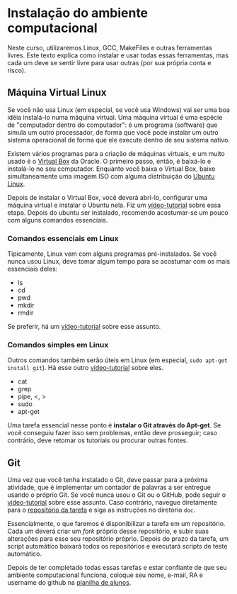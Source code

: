 # Instalação do ambiente computacional

Neste curso, utilizaremos Linux, GCC, MakeFiles e outras ferramentas livres.
Este texto explica como instalar e usar todas essas ferramentas, mas cada um
deve se sentir livre para usar outras (por sua própria conta e risco).

## Máquina Virtual Linux
Se você não usa Linux (em especial, se você usa Windows) vai ser uma boa idéia
instalá-lo numa máquina virtual. Uma máquina virtual é uma espécie de
"computador dentro do computador": é um programa (software) que simula um outro
processador, de forma que você pode instalar um outro sistema operacional de
forma que ele execute dentro de seu sistema nativo.

Existem vários programas para a criação de máquinas virtuais, e um muito usado é
o [Virtual Box](https://www.virtualbox.org/) da Oracle. O primeiro passo, então,
é baixá-lo e instalá-lo no seu computador. Enquanto você baixa o Virtual Box,
baixe simultaneamente uma imagem ISO com alguma distribuição do [Ubuntu
Linux](https://www.ubuntu.com/download/desktop).

Depois de instalar o Virtual Box, você deverá abri-lo, configurar uma máquina
virtual e instalar o Ubuntu nela. Fiz um
[vídeo-tutorial](https://youtu.be/F48Re5e-fBQ) sobre essa etapa. Depois do
ubuntu ser instalado, recomendo acostumar-se um pouco com alguns comandos
essenciais.

### Comandos essenciais em Linux

Tipicamente, Linux vem com alguns programas pré-instalados. Se você nunca usou
Linux, deve tomar algum tempo para se acostumar com os mais essenciais deles:

* ls
* cd
* pwd
* mkdir
* rmdir

Se preferir, há um [vídeo-tutorial](https://youtu.be/ztsLWWKtvFM) sobre esse
assunto.

### Comandos simples em Linux

Outros comandos também serão úteis em Linux (em especial, `sudo apt-get install
git`). Há esse outro [vídeo-tutorial](https://youtu.be/fCAeu6c3VV4) sobre eles.

* cat
* grep
* pipe, <, >
* sudo
* apt-get

Uma tarefa essencial nesse ponto é **instalar o Git através do Apt-get**. Se você
conseguiu fazer isso sem problemas, então deve prosseguir; caso contrário, deve
retomar os tutoriais ou procurar outras fontes.

## Git
Uma vez que você tenha instalado o Git, deve passar para a próxima atividade,
que é implementar um contador de palavras a ser entregue usando o próprio Git.
Se você nunca usou o Git ou o GitHub, pode seguir o
[vídeo-tutorial](https://youtu.be/QnIuS2rbF38) sobre esse assunto. Caso
contrário, navegue diretamente para o [repositório da
tarefa](http://www.github.com/EAxxx/contador-de-palavras) e siga as instruções
no diretório `doc`.

Essencialmente, o que faremos é disponibilizar a tarefa em um repositório. Cada
um deverá criar um *fork* próprio desse repositório, e subir suas alterações
para esse seu repositório próprio. Depois do prazo da tarefa, um script
automático baixará todos os repositórios e executará scripts de teste
automático.

Depois de ter completado todas essas tarefas e estar confiante de que seu
ambiente computacional funciona, coloque seu nome, e-mail, RA e username do
github na [planilha de alunos](uXYW0w3HRU0zqq3vGCvGfsKcLUemb84eq).

